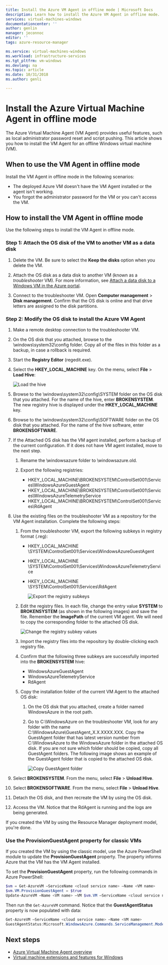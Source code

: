 ```yaml
---
title: Install the Azure VM Agent in offline mode | Microsoft Docs
description: Learn how to install the Azure VM Agent in offline mode.
services: virtual-machines-windows
documentationcenter: ''
author: genlin
manager: jeconnoc
editor: ''
tags: azure-resource-manager

ms.service: virtual-machines-windows
ms.workload: infrastructure-services
ms.tgt_pltfrm: vm-windows
ms.devlang: na
ms.topic: article
ms.date: 10/31/2018
ms.author: genli

---
```

# Install the Azure Virtual Machine Agent in offline mode 

The Azure Virtual Machine Agent (VM Agent) provides useful features, such as local administrator password reset and script pushing. This article shows you how to install the VM Agent for an offline Windows virtual machine (VM). 

## When to use the VM Agent in offline mode

Install the VM Agent in offline mode in the following scenarios:

- The deployed Azure VM doesn't have the VM Agent installed or the agent isn't working.
- You forgot the administrator password for the VM or you can't access the VM.

## How to install the VM Agent in offline mode

Use the following steps to install the VM Agent in offline mode.

### Step 1: Attach the OS disk of the VM to another VM as a data disk

1.  Delete the VM. Be sure to select the **Keep the disks** option when you delete the VM.

2.  Attach the OS disk as a data disk to another VM (known as a _troubleshooter_ VM). For more information, see [Attach a data disk to a Windows VM in the Azure portal](../windows/attach-managed-disk-portal.md).

3.  Connect to the troubleshooter VM. Open **Computer management** > **Disk management**. Confirm that the OS disk is online and that drive letters are assigned to the disk partitions.

### Step 2: Modify the OS disk to install the Azure VM Agent

1.  Make a remote desktop connection to the troubleshooter VM.

2.  On the OS disk that you attached, browse to the \windows\system32\config folder. Copy all of the files in this folder as a backup, in case a rollback is required.

3.  Start the **Registry Editor** (regedit.exe).

4.  Select the **HKEY_LOCAL_MACHINE** key. On the menu, select **File** > **Load Hive**:

    ![Load the hive](./media/install-vm-agent-offline/load-hive.png)

5.  Browse to the \windows\system32\config\SYSTEM folder on the OS disk that you attached. For the name of the hive, enter **BROKENSYSTEM**. The new registry hive is displayed under the **HKEY_LOCAL_MACHINE** key.

6.  Browse to the \windows\system32\config\SOFTWARE folder on the OS disk that you attached. For the name of the hive software, enter **BROKENSOFTWARE**.

7. If the Attached OS disk has the VM agent installed, perform a backup of the current configuration. If it does not have VM agent installed, move to the next step.
      
    1. Rename the \windowsazure folder to \windowsazure.old.

    2. Export the following registries:
        - HKEY_LOCAL_MACHINE\BROKENSYSTEM\ControlSet001\Services\WindowsAzureGuestAgent
        - HKEY_LOCAL_MACHINE\BROKENSYSTEM\\ControlSet001\Services\WindowsAzureTelemetryService
        - HKEY_LOCAL_MACHINE\BROKENSYSTEM\ControlSet001\Services\RdAgent

8.	Use the existing files on the troubleshooter VM as a repository for the VM Agent installation. Complete the following steps:

    1. From the troubleshooter VM, export the following subkeys in registry format (.reg): 
        - HKEY_LOCAL_MACHINE  \SYSTEM\ControlSet001\Services\WindowsAzureGuestAgent
        - HKEY_LOCAL_MACHINE  \SYSTEM\ControlSet001\Services\WindowsAzureTelemetryService
        - HKEY_LOCAL_MACHINE  \SYSTEM\ControlSet001\Services\RdAgent

          ![Export the registry subkeys](./media/install-vm-agent-offline/backup-reg.png)

    2. Edit the registry files. In each file, change the entry value **SYSTEM** to **BROKENSYSTEM** (as shown in the following images) and save the file. Remember the **ImagePath** of the current VM agent. We will need to copy the corresponding folder to the attached OS disk. 

        ![Change the registry subkey values](./media/install-vm-agent-offline/change-reg.png)

    3. Import the registry files into the repository by double-clicking each registry file.

    4. Confirm that the following three subkeys are successfully imported into the **BROKENSYSTEM** hive:
        - WindowsAzureGuestAgent
        - WindowsAzureTelemetryService
        - RdAgent

    5. Copy the installation folder of the current VM Agent to the attached OS disk: 

        1.	On the OS disk that you attached, create a folder named WindowsAzure in the root path.

        2.	Go to C:\WindowsAzure on the troubleshooter VM, look for any folder with the name C:\WindowsAzure\GuestAgent_X.X.XXXX.XXX. Copy the GuestAgent folder that has latest version number from C:\WindowsAzure to the WindowsAzure folder in the attached OS disk. If you are not sure which folder should be copied, copy all GuestAgent folders. The following image shows an example of the GuestAgent folder that is copied to the attached OS disk.

             ![Copy GuestAgent folder](./media/install-vm-agent-offline/copy-files.png)

9.  Select **BROKENSYSTEM**. From the menu, select **File** > **Unload Hive**​.

10.  Select **BROKENSOFTWARE**. From the menu, select **File** > **Unload Hive**​.

11.  Detach the OS disk, and then recreate the VM by using the OS disk.

12.  Access the VM. Notice that the RdAgent is running and the logs are being generated.

If you created the VM by using the Resource Manager deployment model, you're done.

### Use the ProvisionGuestAgent property for classic VMs

If you created the VM by using the classic model, use the Azure PowerShell module to update the **ProvisionGuestAgent** property. The property informs Azure that the VM has the VM Agent installed.

To set the **ProvisionGuestAgent** property, run the following commands in Azure PowerShell:

   ```powershell
   $vm = Get-AzureVM –ServiceName <cloud service name> –Name <VM name>
   $vm.VM.ProvisionGuestAgent = $true
   Update-AzureVM –Name <VM name> –VM $vm.VM –ServiceName <cloud service name>
   ```

Then run the `Get-AzureVM` command. Notice that the **GuestAgentStatus** property is now populated with data:

   ```powershell
   Get-AzureVM –ServiceName <cloud service name> –Name <VM name>
   GuestAgentStatus:Microsoft.WindowsAzure.Commands.ServiceManagement.Model.PersistentVMModel.GuestAgentStatus
   ```

## Next steps

- [Azure Virtual Machine Agent overview](../extensions/agent-windows.md)
- [Virtual machine extensions and features for Windows](../extensions/features-windows.md)
